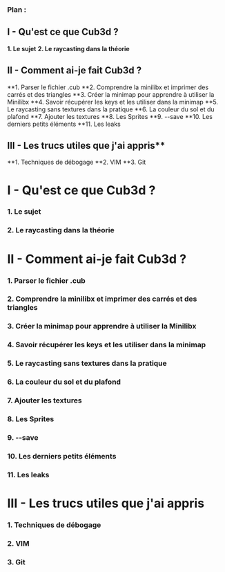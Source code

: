 ### Plan :
## I - Qu'est ce que Cub3d ?
**1. Le sujet**
**2. Le raycasting dans la théorie**
## II - Comment ai-je fait Cub3d ?
**1. Parser le fichier .cub
**2. Comprendre la minilibx et imprimer des carrés et des triangles
**3. Créer la minimap pour apprendre à utiliser la Minilibx
**4. Savoir récupérer les keys et les utiliser dans la minimap
**5. Le raycasting sans textures dans la pratique
**6. La couleur du sol et du plafond
**7. Ajouter les textures
**8. Les Sprites
**9. --save
**10. Les derniers petits éléments
**11. Les leaks

## III - Les trucs utiles que j'ai appris**
**1. Techniques de débogage
**2. VIM
**3. Git

# I - Qu'est ce que Cub3d ?
### 1. Le sujet
### 2. Le raycasting dans la théorie

# II - Comment ai-je fait Cub3d ?
### 1. Parser le fichier .cub
### 2. Comprendre la minilibx et imprimer des carrés et des triangles
### 3. Créer la minimap pour apprendre à utiliser la Minilibx
### 4. Savoir récupérer les keys et les utiliser dans la minimap
### 5. Le raycasting sans textures dans la pratique
### 6. La couleur du sol et du plafond
### 7. Ajouter les textures
### 8. Les Sprites
### 9. --save
### 10. Les derniers petits éléments
### 11. Les leaks

# III - Les trucs utiles que j'ai appris
### 1. Techniques de débogage
### 2. VIM
### 3. Git
